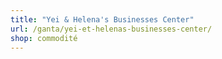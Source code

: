```yaml
---
title: "Yei & Helena's Businesses Center"
url: /ganta/yei-et-helenas-businesses-center/
shop: commodité
---
```

